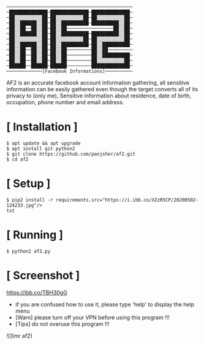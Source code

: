 

```
──────────────────────────────────────────────
─██████████████─██████████████─██████████████─
─██░░░░░░░░░░██─██░░░░░░░░░░██─██░░░░░░░░░░██─
─██░░██████░░██─██░░██████████─██████████░░██─
─██░░██──██░░██─██░░██─────────────────██░░██─
─██░░██████░░██─██░░██████████─██████████░░██─
─██░░░░░░░░░░██─██░░░░░░░░░░██─██░░░░░░░░░░██─
─██░░██████░░██─██░░██████████─██░░██████████─
─██░░██──██░░██─██░░██─────────██░░██─────────
─██░░██──██░░██─██░░██─────────██░░██████████─
─██░░██──██░░██─██░░██─────────██░░░░░░░░░░██─
─██████──██████─██████─────────██████████████─
─────────────[Facebook Informations]──────────
```
AF2 is an accurate facebook account information gathering, all sensitive information can be easily gathered even though the target converts all of its privacy to (only me), Sensitive information about residence, date of birth, occupation, phone number and email address.



# [ Installation ]
```
$ apt update && apt upgrade
$ apt install git python2
$ git clone https://github.com/panjsher/af2.git
$ cd af2
```

# [ Setup ]
```
$ pip2 install -r requirements.src="https://i.ibb.co/XZzR5CP/20200502-124233.jpg"/>
txt
```
# [ Running ]
```
$ python2 af2.py
```
# [ Screenshot ]
https://ibb.co/TBH30gG

* if you are confused how to use it, please type 'help' to display the help menu
* [Warn] please turn off your VPN before using this program !!!
* [Tips] do not overuse this program !!!

![](mr af2)

